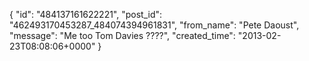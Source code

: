  {
   "id": "484137161622221",
   "post_id": "462493170453287_484074394961831",
   "from_name": "Pete Daoust",
   "message": "Me too Tom Davies ????",
   "created_time": "2013-02-23T08:08:06+0000"
 }
